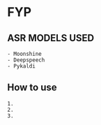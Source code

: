 # FYP
## ASR MODELS USED
    - Moonshine
    - Deepspeech
    - Pykaldi
## How to use
    1.  
    2.
    3.

